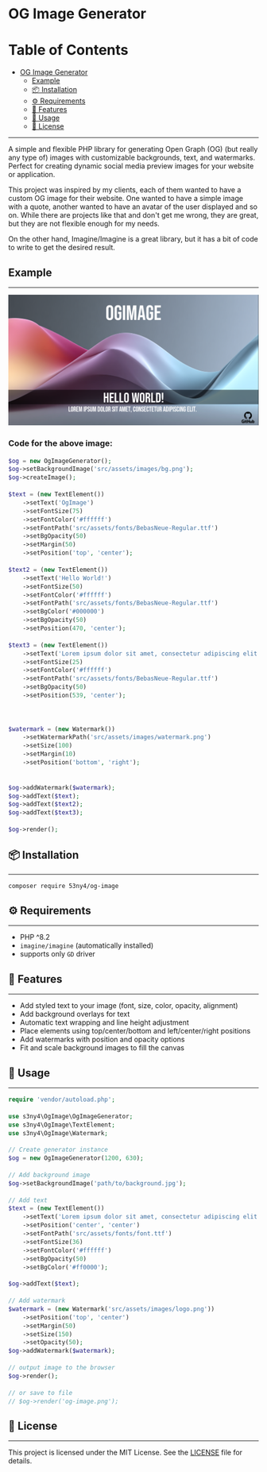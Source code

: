 
# OG Image Generator

Table of Contents
=================
- [OG Image Generator](#og-image-generator)
  - [Example](#example)
  - [📦 Installation](#-installation)
  - [⚙️ Requirements](#️-requirements)
  - [🚀 Features](#-features)
  - [🧱 Usage](#-usage)
  - [📝 License](#-license)


---

A simple and flexible PHP library for generating Open Graph (OG) (but really any type of) images with customizable
backgrounds, text, and watermarks.
Perfect for creating dynamic social media preview images for your website or application.

This project was inspired by my clients, each of them wanted to have a custom OG image for their website.
One wanted to have a simple image with a quote, another wanted to have an avatar of the user displayed and so on.
While there are projects like that and don't get me wrong, they are great, but they are not flexible enough for my
needs.

On the other hand, Imagine/Imagine is a great library, but it has a bit of code to write to get the desired result.

## Example

---

![Example](docs/images/example.png)

### Code for the above image:

```php
$og = new OgImageGenerator();
$og->setBackgroundImage('src/assets/images/bg.png');
$og->createImage();

$text = (new TextElement())
    ->setText('OgImage')
    ->setFontSize(75)
    ->setFontColor('#ffffff')
    ->setFontPath('src/assets/fonts/BebasNeue-Regular.ttf')
    ->setBgOpacity(50)
    ->setMargin(50)
    ->setPosition('top', 'center');

$text2 = (new TextElement())
    ->setText('Hello World!')
    ->setFontSize(50)
    ->setFontColor('#ffffff')
    ->setFontPath('src/assets/fonts/BebasNeue-Regular.ttf')
    ->setBgColor('#000000')
    ->setBgOpacity(50)
    ->setPosition(470, 'center');

$text3 = (new TextElement())
    ->setText('Lorem ipsum dolor sit amet, consectetur adipiscing elit. ')
    ->setFontSize(25)
    ->setFontColor('#ffffff')
    ->setFontPath('src/assets/fonts/BebasNeue-Regular.ttf')
    ->setBgOpacity(50)
    ->setPosition(539, 'center');



$watermark = (new Watermark())
    ->setWatermarkPath('src/assets/images/watermark.png')
    ->setSize(100)
    ->setMargin(10)
    ->setPosition('bottom', 'right');


$og->addWatermark($watermark);
$og->addText($text);
$og->addText($text2);
$og->addText($text3);

$og->render();
```

## 📦 Installation

---

```bash
composer require 53ny4/og-image
```

## ⚙️ Requirements

---

- PHP ^8.2
- `imagine/imagine` (automatically installed)
-  supports only `GD` driver

## 🚀 Features

---

- Add styled text to your image (font, size, color, opacity, alignment)
- Add background overlays for text
- Automatic text wrapping and line height adjustment
- Place elements using top/center/bottom and left/center/right positions
- Add watermarks with position and opacity options
- Fit and scale background images to fill the canvas

## 🧱 Usage

---

```php
require 'vendor/autoload.php';

use s3ny4\OgImage\OgImageGenerator;
use s3ny4\OgImage\TextElement;
use s3ny4\OgImage\Watermark;

// Create generator instance
$og = new OgImageGenerator(1200, 630);

// Add background image
$og->setBackgroundImage('path/to/background.jpg');

// Add text
$text = (new TextElement())
    ->setText('Lorem ipsum dolor sit amet, consectetur adipiscing elit. Aliquam accumsan sed lacus venenatis eleifend. Aenean ipsum turpis, faucibus nec maximus sit amet, lobortis vel nisl. ')
    ->setPosition('center', 'center')
    ->setFontPath('src/assets/fonts/font.ttf')
    ->setFontSize(36)
    ->setFontColor('#ffffff')
    ->setBgOpacity(50)
    ->setBgColor('#ff0000');

$og->addText($text);

// Add watermark
$watermark = (new Watermark('src/assets/images/logo.png'))
    ->setPosition('top', 'center')
    ->setMargin(50)
    ->setSize(150)
    ->setOpacity(50);
$og->addWatermark($watermark);

// output image to the browser
$og->render();

// or save to file
// $og->render('og-image.png');
```


## 📝 License

---

This project is licensed under the MIT License. See the [LICENSE](LICENSE) file for details.